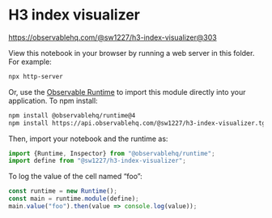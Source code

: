 # H3 index visualizer

https://observablehq.com/@sw1227/h3-index-visualizer@303

View this notebook in your browser by running a web server in this folder. For
example:

~~~sh
npx http-server
~~~

Or, use the [Observable Runtime](https://github.com/observablehq/runtime) to
import this module directly into your application. To npm install:

~~~sh
npm install @observablehq/runtime@4
npm install https://api.observablehq.com/@sw1227/h3-index-visualizer.tgz?v=3
~~~

Then, import your notebook and the runtime as:

~~~js
import {Runtime, Inspector} from "@observablehq/runtime";
import define from "@sw1227/h3-index-visualizer";
~~~

To log the value of the cell named “foo”:

~~~js
const runtime = new Runtime();
const main = runtime.module(define);
main.value("foo").then(value => console.log(value));
~~~
